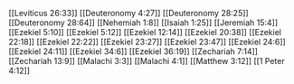 [[Leviticus 26:33]]
[[Deuteronomy 4:27]]
[[Deuteronomy 28:25]]
[[Deuteronomy 28:64]]
[[Nehemiah 1:8]]
[[Isaiah 1:25]]
[[Jeremiah 15:4]]
[[Ezekiel 5:10]]
[[Ezekiel 5:12]]
[[Ezekiel 12:14]]
[[Ezekiel 20:38]]
[[Ezekiel 22:18]]
[[Ezekiel 22:22]]
[[Ezekiel 23:27]]
[[Ezekiel 23:47]]
[[Ezekiel 24:6]]
[[Ezekiel 24:11]]
[[Ezekiel 34:6]]
[[Ezekiel 36:19]]
[[Zechariah 7:14]]
[[Zechariah 13:9]]
[[Malachi 3:3]]
[[Malachi 4:1]]
[[Matthew 3:12]]
[[1 Peter 4:12]]
